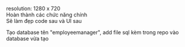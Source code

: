resolution: 1280 x 720  
Hoàn thành các chức năng chính  
Sẽ làm đẹp code sau và UI sau 

Tạo database tên "employeemanager", add file sql kèm trong repo vào database vừa tạo

